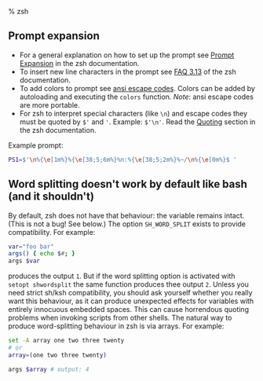 % zsh

## Prompt expansion
* For a general explanation on how to set up the prompt see
[Prompt Expansion](http://zsh.sourceforge.net/Doc/Release/Prompt-Expansion.html)
in the zsh documentation.
* To insert new line characters in the prompt see [FAQ 3.13](http://zsh.sourceforge.net/FAQ/zshfaq03.html)
of the zsh documentation.
* To add colors to prompt see [ansi escape codes](../terminal/ansi.html). Colors can
be added by autoloading and executing the `colors` function. *Note*: ansi escape
codes are more portable.
* For zsh to interpret special characters (like `\n`) and escape codes they must
be quoted by `$'` and `'`. Example: `$'\n'`. Read the [Quoting](http://zsh.sourceforge.net/Doc/Release/Shell-Grammar.html#Quoting)
section in the zsh documentation.

Example prompt:
```zsh
PS1=$'\n%{\e[1m%}%{\e[38;5;6m%}%n:%{\e[38;5;2m%}%~/\n%{\e[0m%}$ '
```

## Word splitting doesn't work by default like bash (and it shouldn't)
By default, zsh does not have that behaviour: the variable remains intact.
(This is not a bug! See below.) The option `SH_WORD_SPLIT` exists to provide
compatibility. For example:
```zsh
var="foo bar"
args() { echo $#; }
args $var
```
produces the output `1`. But if the word splitting option is
activated with `setopt shwordsplit` the same function produces thee output `2`.
Unless you need strict sh/ksh compatibility, you should ask yourself whether
you really want this behaviour, as it can produce unexpected effects for
variables with entirely innocuous embedded spaces. This can cause horrendous
quoting problems when invoking scripts from other shells. The natural way to
produce word-splitting behaviour in zsh is via arrays. For example:
```zsh
set -A array one two three twenty
# or
array=(one two three twenty)

args $array # output: 4
```
